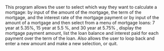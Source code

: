 This program allows the user to select which way they want to calculate a mortgage: by input of the amount of the mortgage, the term of the mortgage, and the interest rate of the mortgage payment  or by input of the amount of a mortgage and then select from a menu of mortgage loans: 7 year at 5.35%, 15 year at 5.5 %, and 30 year at 5.75% , display the mortgage payment amount, list the loan balance and  interest paid for each payment over the term of the loan.  Also allows the user to loop back and enter a new amount and make a new selection, or quit.  
